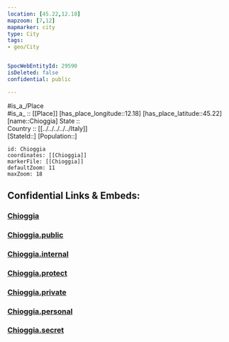 ```yaml
---
location: [45.22,12.18] 
mapzoom: [7,12] 
mapmarker: city 
type: City
tags:
- geo/City


SpocWebEntityId: 29590
isDeleted: false
confidential: public

---
```

#is_a_/Place  
#is_a_ :: [[Place]] 
[has_place_longitude::12.18] 
[has_place_latitude::45.22] 
[name::Chioggia] 
State ::  
Country :: [[../../../../../Italy]]  
[StateId::] 
[Population::] 



```leaflet
id: Chioggia
coordinates: [[Chioggia]] 
markerFile: [[Chioggia]] 
defaultZoom: 11 
maxZoom: 18
```


## Confidential Links & Embeds: 

### [Chioggia](/_Standards/Earth/Continent/Europe/Europe~South/Italy/regions~Italy/Veneto/Venezia.Province/City/Chioggia.md) 

### [Chioggia.public](/_public/Earth/Continent/Europe/Europe~South/Italy/regions~Italy/Veneto/Venezia.Province/City/Chioggia.public.md) 

### [Chioggia.internal](/_internal/Earth/Continent/Europe/Europe~South/Italy/regions~Italy/Veneto/Venezia.Province/City/Chioggia.internal.md) 

### [Chioggia.protect](/_protect/Earth/Continent/Europe/Europe~South/Italy/regions~Italy/Veneto/Venezia.Province/City/Chioggia.protect.md) 

### [Chioggia.private](/_private/Earth/Continent/Europe/Europe~South/Italy/regions~Italy/Veneto/Venezia.Province/City/Chioggia.private.md) 

### [Chioggia.personal](/_personal/Earth/Continent/Europe/Europe~South/Italy/regions~Italy/Veneto/Venezia.Province/City/Chioggia.personal.md) 

### [Chioggia.secret](/_secret/Earth/Continent/Europe/Europe~South/Italy/regions~Italy/Veneto/Venezia.Province/City/Chioggia.secret.md)

